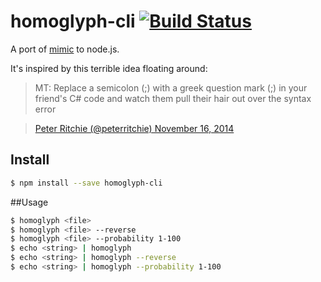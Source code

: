 # homoglyph-cli [![Build Status](https://travis-ci.org/cilice/homoglyph-cli.svg?branch=master)](https://travis-ci.org/cilice/homoglyph-cli)

A port of [mimic](https://github.com/reinderien/mimic) to node.js.

It's inspired by this terrible idea floating around:

> MT: Replace a semicolon (;) with a greek question mark (;) in your friend&#39;s C# code and watch them pull their hair out over the syntax error

>  [Peter Ritchie (@peterritchie) November 16, 2014](https://twitter.com/peterritchie/status/534011965132120064)


## Install

```sh
$ npm install --save homoglyph-cli
```

##Usage

```sh
$ homoglyph <file>
$ homoglyph <file> --reverse
$ homoglyph <file> --probability 1-100
$ echo <string> | homoglyph
$ echo <string> | homoglyph --reverse
$ echo <string> | homoglyph --probability 1-100
```
